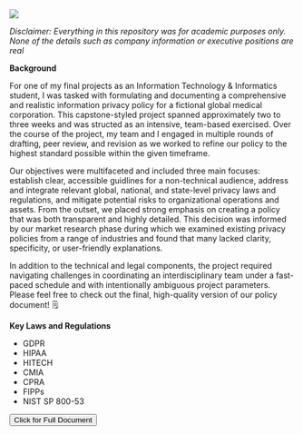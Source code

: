 

<img src="https://comminfo.rutgers.edu/themes/custom/comminfo/logo.svg">

*Disclaimer: Everything in this repository was for academic purposes only. None of the details such as company information or executive positions are real* 

**Background**

<p>For one of my final projects as an Information Technology & Informatics student, I was tasked with formulating and documenting a comprehensive and realistic information privacy policy for a fictional global medical corporation. This capstone-styled project spanned approximately two to three weeks and was structed as an intensive, team-based exercised. Over the course of the project, my team and I engaged in multiple rounds of drafting, peer review, and revision as we worked to refine our policy to the highest standard possible within the given timeframe.</p> 
<p>Our objectives were multifaceted and included three main focuses: establish clear, accessible guidlines for a non-technical audience, address and integrate relevant global, national, and state-level privacy laws and regulations, and mitigate potential risks to organizational operations and assets. From the outset, we placed strong emphasis on creating a policy that was both transparent and highly detailed. This decision was informed by our market research phase during which we examined existing privacy policies from a range of industries and found that many lacked clarity, specificity, or user-friendly explanations.</p>
<p>In addition to the technical and legal components, the project required navigating challenges in coordinating an interdisciplinary team under a fast-paced schedule and with intentionally ambiguous project parameters. Please feel free to check out the final, high-quality version of our policy document! 🗒️ </p>

**Key Laws and Regulations**
- GDPR
- HIPAA
- HITECH
- CMIA
- CPRA
- FIPPs
- NIST SP 800-53
  
<a href="https://github.com/consinhu/info_p3/blob/main/Copy%20of%20IP3%20Final_Deliverable%201_Group%20A.docx.pdf" target="_blank" rel="noopener noreferrer">
  <button>Click for Full Document</button>

